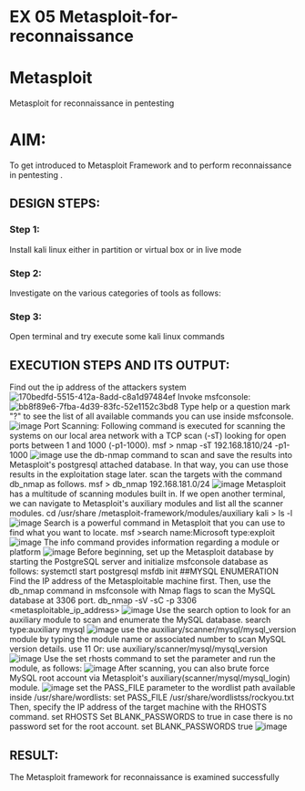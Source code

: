 # EX 05 Metasploit-for-reconnaissance
# Metasploit
Metasploit for reconnaissance in pentesting

# AIM:

To get introduced to Metasploit Framework and to  perform reconnaissance  in pentesting .

## DESIGN STEPS:

### Step 1:

Install kali linux either in partition or virtual box or in live mode

### Step 2:

Investigate on the various categories of tools as follows:

### Step 3:

Open terminal and try execute some kali linux commands

## EXECUTION STEPS AND ITS OUTPUT:
Find out the ip address of the attackers system
![170bedfd-5515-412a-8add-c8a1d97484ef](https://github.com/deepikasrinivasans/Metasploit-for-reconnaissance/assets/119393935/8af9633f-724f-40c4-b333-537f34243721)
Invoke msfconsole:
![bb8f89e6-7fba-4d39-83fc-52e1152c3bd8](https://github.com/deepikasrinivasans/Metasploit-for-reconnaissance/assets/119393935/0db16e5e-ff11-4d06-8f72-db7d80703fc7)
Type help or a question mark "?" to see the list of all available commands you can use inside msfconsole.
![image](https://github.com/Naveenaa28/Metasploit-for-reconnaissance/assets/131433133/814f3e01-93e2-494a-9434-11f32e34b293)
Port Scanning: Following command is executed for scanning the systems on our local area network with a TCP scan (-sT) looking for open ports between 1 and 1000 (-p1-1000). msf > nmap -sT 192.168.1810/24 -p1-1000
![image](https://github.com/Naveenaa28/Metasploit-for-reconnaissance/assets/131433133/782125d5-dfd5-4487-ac45-569e564b58e9)
use the db-nmap command to scan and save the results into Metasploit's postgresql attached database. In that way, you can use those results in the exploitation stage later. scan the targets with the command db_nmap as follows. msf > db_nmap 192.168.181.0/24
![image](https://github.com/Naveenaa28/Metasploit-for-reconnaissance/assets/131433133/1d55c8be-ae1f-408b-b777-2146a0b3c74a)
Metasploit has a multitude of scanning modules built in. If we open another terminal, we can navigate to Metasploit's auxiliary modules and list all the scanner modules. cd /usr/share /metasploit-framework/modules/auxiliary kali > ls -l
![image](https://github.com/Naveenaa28/Metasploit-for-reconnaissance/assets/131433133/8d9bfd2b-6e0d-4c63-8b29-7a3264563f62)
Search is a powerful command in Metasploit that you can use to find what you want to locate. msf >search name:Microsoft type:exploit
![image](https://github.com/Naveenaa28/Metasploit-for-reconnaissance/assets/131433133/04c6792c-c539-4654-80a6-367108f24965)
The info command provides information regarding a module or platform
![image](https://github.com/Naveenaa28/Metasploit-for-reconnaissance/assets/131433133/d4977770-bac1-48fd-9238-f89dcaaa509c)
Before beginning, set up the Metasploit database by starting the PostgreSQL server and initialize msfconsole database as follows: systemctl start postgresql msfdb init ##MYSQL ENUMERATION Find the IP address of the Metasploitable machine first. Then, use the db_nmap command in msfconsole with Nmap flags to scan the MySQL database at 3306 port. db_nmap -sV -sC -p 3306 <metasploitable_ip_address>
![image](https://github.com/Naveenaa28/Metasploit-for-reconnaissance/assets/131433133/e4156442-6cf5-45fa-83c6-10dfbb6c3d6c)
Use the search option to look for an auxiliary module to scan and enumerate the MySQL database. search type:auxiliary mysql
![image](https://github.com/Naveenaa28/Metasploit-for-reconnaissance/assets/131433133/e9765b55-f7fd-46bb-a34c-617de8111df2)
use the auxiliary/scanner/mysql/mysql_version module by typing the module name or associated number to scan MySQL version details. use 11 Or: use auxiliary/scanner/mysql/mysql_version
![image](https://github.com/Naveenaa28/Metasploit-for-reconnaissance/assets/131433133/7d98154f-f495-4fe3-bb15-323654a6d169)
Use the set rhosts command to set the parameter and run the module, as follows:
![image](https://github.com/Naveenaa28/Metasploit-for-reconnaissance/assets/131433133/712d0971-a80e-461e-805c-3275fc1d71ee)
After scanning, you can also brute force MySQL root account via Metasploit's auxiliary(scanner/mysql/mysql_login) module. 
![image](https://github.com/Naveenaa28/Metasploit-for-reconnaissance/assets/131433133/7f653cef-96e3-4c1d-a5df-02f5d16febe7)
set the PASS_FILE parameter to the wordlist path available inside /usr/share/wordlists: set PASS_FILE /usr/share/wordlistss/rockyou.txt Then, specify the IP address of the target machine with the RHOSTS command. set RHOSTS Set BLANK_PASSWORDS to true in case there is no password set for the root account. set BLANK_PASSWORDS true
![image](https://github.com/Naveenaa28/Metasploit-for-reconnaissance/assets/131433133/fdb5cabf-877c-4bb1-876d-6c6208d8d4be)
## RESULT:
The Metasploit framework for reconnaissance is  examined successfully
